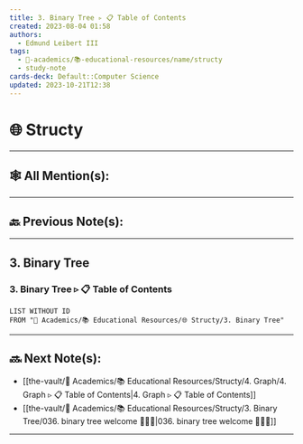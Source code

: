 ```yaml
---
title: 3. Binary Tree ▹ 📋 Table of Contents
created: 2023-08-04 01:58
authors:
  - Edmund Leibert III
tags:
  - 🔴-academics/📚-educational-resources/name/structy
  - study-note
cards-deck: Default::Computer Science
updated: 2023-10-21T12:38
---
```


# 🌐 Structy

---

## 🕸️ All Mention(s): 

---

## 🔙 Previous Note(s):

---

## 3. Binary Tree

### 3. Binary Tree ▹ 📋 **Table of Contents**

```dataview
LIST WITHOUT ID
FROM "🔴 Academics/📚 Educational Resources/🌐 Structy/3. Binary Tree"
```


---

## 🔜 Next Note(s):
- [[the-vault/🔴 Academics/📚 Educational Resources/Structy/4. Graph/4. Graph ▹ 📋 Table of Contents|4. Graph ▹ 📋 Table of Contents]]
- [[the-vault/🔴 Academics/📚 Educational Resources/Structy/3. Binary Tree/036. binary tree welcome 👨🏻‍🏫|036. binary tree welcome 👨🏻‍🏫]]

---
